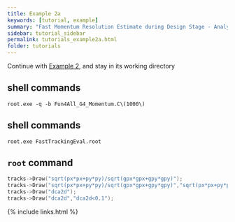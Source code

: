 ```yaml
---
title: Example 2a
keywords: [tutorial, example]
summary: "Fast Momentum Resolution Estimate during Design Stage - Analysis"
sidebar: tutorial_sidebar
permalink: tutorials_example2a.html
folder: tutorials
---
```


Continue with [Example 2](/tutorials_example2.html), and stay in its working directory

## shell commands

```console
root.exe -q -b Fun4All_G4_Momentum.C\(1000\)
```

## shell commands

```console
root.exe FastTrackingEval.root
```

## `root` command

```cpp
tracks->Draw("sqrt(px*px+py*py)/sqrt(gpx*gpx+gpy*gpy)");
tracks->Draw("sqrt(px*px+py*py)/sqrt(gpx*gpx+gpy*gpy)","sqrt(px*px+py*py)/sqrt(gpx*gpx+gpy*gpy)>0.8");
tracks->Draw("dca2d");
tracks->Draw("dca2d","dca2d<0.1");
```

{% include links.html %}
